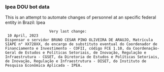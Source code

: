  ### Ipea DOU bot data
 This is an attempt to automate changes of personnel at an specific federal entity in Brazil: Ipea
 
                        Very last change: 
 	 10 April, 2023
	Dispensar o servidor BRUNO CESAR PINO OLIVEIRA DE ARAUJO, Matrícula SIAPE n° XX728XX, do encargo de substituto eventual do Coordenador de Financiamento e Investimento - COFII, código FCE 1.10, da Coordenação-Geral de Estudos e Políticas Setoriais, de Inovação, Regulação e Infraestrutura - CGSET, da Diretoria de Estudos e Políticas Setoriais, de Inovação, Regulação e Infraestrutura - DISET, do Instituto de Pesquisa Econômica Aplicada - IPEA.
